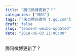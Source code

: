 ```yaml
---
title: "腾讯微博更新了？"
categories: ["嘀咕"]
tags: ["来自腾讯微博 t.qq.com"]
draft: false
slug: "tencent-weibo-updated"
date: "2018-06-03 21:00:00"
---
```


腾讯微博更新了？
